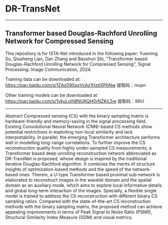 # DR-TransNet 
------------------------------------------------------------------
Transformer based Douglas-Rachford Unrolling Network for Compressed Sensing
-------------------------------------------------------------------
This repository is for ISTA-Net introduced in the following paper:
Yueming Su, Qiusheng Lian, Dan Zhang and Baoshun Shi, "Transformer based Douglas-Rachford Unrolling Network for Compressed Sensing", Signal Processing: Image Communication, 2024.

Training data can be downloaded at: https://pan.baidu.com/s/1ZAzD95pxVcAz1HztlXPhNw 提取码：mupn

Other training models can be downloaded at: https://pan.baidu.com/s/1vkuLolhBNUKQH0rNZKlL5w  提取码：99cl

-------------------------------------------------------------------
Abstract
Compressed sensing (CS) with the binary sampling matrix is hardware-friendly and memory-saving in the signal processing field. Existing Convolutional Neural Network (CNN)-based CS methods show potential restrictions in exploiting non-local similarity and lack interpretability. In parallel, the emerging Transformer architecture performs well in modelling long-range correlations. To further improve the CS reconstruction quality from highly under-sampled CS measurements, a Transformer based deep unrolling reconstruction network abbreviated as DR-TransNet is proposed, whose design is inspired by the traditional iterative Douglas-Rachford algorithm. It combines the merits of structure insights of optimization-based methods and the speed of the network-based ones. Therein, a U-type Transformer based proximal sub-network is elaborated to reconstruct images in the wavelet domain and the spatial domain as an auxiliary mode, which aims to explore local informative details and global long-term interaction of the images. Specially, a flexible single model is trained to address the CS reconstruction with different binary CS sampling ratios. Compared with the state-of-the-art CS reconstruction methods with the binary sampling matrix, the proposed method can achieve appealing improvements in terms of Peak Signal to Noise Ratio (PSNR), Structural Similarity Index Measure (SSIM) and visual metrics.
